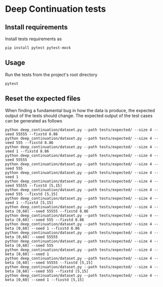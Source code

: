 # Deep Continuation tests

## Install requirements

Install tests requirements as

    pip install pytest pytest-mock

## Usage

Run the tests from the project's root directory

    pytest

## Reset the expected files

When finding a fundamental bug in how the data is produce, the expected output of the tests should change. The expected output of the test cases can be generated as follows

    python deep_continuation/dataset.py --path tests/expected/ --size 4 --seed 55555 --fixstd 8.86
    python deep_continuation/dataset.py --path tests/expected/ --size 4 --seed 555 --fixstd 8.86
    python deep_continuation/dataset.py --path tests/expected/ --size 4 --seed 1 --fixstd 8.86
    python deep_continuation/dataset.py --path tests/expected/ --size 4 --seed 55555
    python deep_continuation/dataset.py --path tests/expected/ --size 4 --seed 555
    python deep_continuation/dataset.py --path tests/expected/ --size 4 --seed 1
    python deep_continuation/dataset.py --path tests/expected/ --size 4 --seed 55555 --fixstd [5,15]
    python deep_continuation/dataset.py --path tests/expected/ --size 4 --seed 555 --fixstd [5,15]
    python deep_continuation/dataset.py --path tests/expected/ --size 4 --seed 1 --fixstd [5,15]
    python deep_continuation/dataset.py --path tests/expected/ --size 4 --beta [0,60] --seed 55555 --fixstd 8.86
    python deep_continuation/dataset.py --path tests/expected/ --size 4 --beta [0,60] --seed 555 --fixstd 8.86
    python deep_continuation/dataset.py --path tests/expected/ --size 4 --beta [0,60] --seed 1 --fixstd 8.86
    python deep_continuation/dataset.py --path tests/expected/ --size 4 --beta [0,60] --seed 55555
    python deep_continuation/dataset.py --path tests/expected/ --size 4 --beta [0,60] --seed 555
    python deep_continuation/dataset.py --path tests/expected/ --size 4 --beta [0,60] --seed 1
    python deep_continuation/dataset.py --path tests/expected/ --size 4 --beta [0,60] --seed 55555 --fixstd [5,15]
    python deep_continuation/dataset.py --path tests/expected/ --size 4 --beta [0,60] --seed 555 --fixstd [5,15]
    python deep_continuation/dataset.py --path tests/expected/ --size 4 --beta [0,60] --seed 1 --fixstd [5,15]

